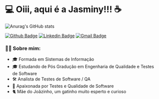 <h1> 💻 Oiii, aqui é a Jasminy!!! ☕ 

</h1>

![Anurag's GitHub stats](https://github-readme-stats.vercel.app/api?username=jasminyproenca&show_icons=true&theme=onedark)

[![Github Badge](http://img.shields.io/badge/-Github-black?style=flat-square&logo=github&link=https://github.com/jasminyproenca/)](https://github.com/jasminyproenca) 
[![Linkedin Badge](https://img.shields.io/badge/-LinkedIn-blue?style=flat-square&logo=Linkedin&logoColor=white&link=https://www.linkedin.com/in/jasminyproenca/)](https://www.linkedin.com/in/jasminyproenca/)
[![Gmail Badge](https://img.shields.io/badge/-Gmail-d14836?style=flat-square&logo=Gmail&logoColor=white&link=mailto:jasminyproenca@gmail.com)](mailto:jasminyproenca@gmail.com)


### 👩‍🚀 Sobre mim:

* 🎓 Formada em Sistemas de Informação
* 🎓 Estudando de Pós Gradução em Engenharia de Qualidade e Testes de Software
* 🛠️ Analista de Testes de Software / QA
* 🐞 Apaixonada por Testes e Qualidade de Software
* 🐈 Mãe do Joãzinho, um gatinho muito esperto e curioso
